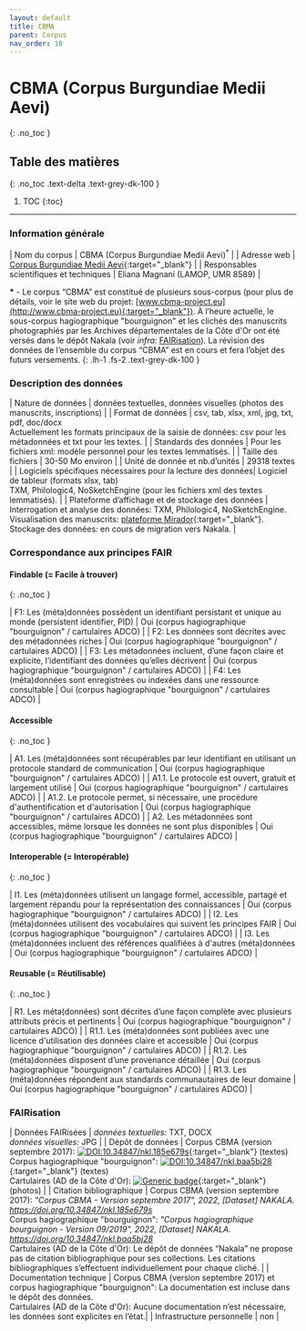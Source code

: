 ```yaml
---
layout: default
title: CBMA
parent: Corpus
nav_order: 10
---
```


# CBMA (Corpus Burgundiae Medii Aevi)
{: .no_toc }

## Table des matières
{: .no_toc .text-delta .text-grey-dk-100 }

1. TOC
{:toc}

---

### Information générale

| <span class="corpus-table-header-left">Nom du corpus</span>                           | CBMA (Corpus Burgundiae Medii Aevi)<sup>\*</sup> |
| <span class="corpus-table-header-left">Adresse web</span>                             | [Corpus Burgundiae Medii Aevi](http://www.cbma-project.eu/bdds2.html){:target="_blank"} |
| <span class="corpus-table-header-left">Responsables scientifiques et techniques</span> | Eliana Magnani (LAMOP, UMR 8589) |

__\*__ - Le corpus “CBMA” est constitué de plusieurs sous-corpus (pour plus de détails, voir le site web du projet: [www.cbma-project.eu](http://www.cbma-project.eu){:target="_blank"}). À l’heure actuelle, le sous-corpus hagiographique "bourguignon" et les clichés des manuscrits photographiés par les Archives départementales de la Côte d'Or ont été versés dans le dépôt Nakala (voir _infra_:  [FAIRisation](#fairisation)). La révision des données de l’ensemble du corpus “CBMA” est en cours et fera l’objet des futurs versements.
{: .lh-1 .fs-2 .text-grey-dk-100 }

### Description des données

| <span class="corpus-table-header-left">Nature de données</span>                                            | données textuelles, données visuelles (photos des manuscrits, inscriptions) |
| <span class="corpus-table-header-left">Format de données</span>                                            | csv, tab, xlsx, xml, jpg, txt, pdf, doc/docx <br/> Actuellement les formats principaux de la saisie de données: csv pour les métadonnées et txt pour les textes. |
| <span class="corpus-table-header-left">Standards des données</span>                                        | Pour les fichiers xml: modèle personnel pour les textes lemmatisés. |
| <span class="corpus-table-header-left">Taille des fichiers</span>                                          | 30-50 Mo environ |
| <span class="corpus-table-header-left">Unité de donnée et nb.d’unités</span>                               | 29318 textes |
| <span class="corpus-table-header-left">Logiciels spécifiques nécessaires pour la lecture des données</span>| Logiciel de tableur (formats xlsx, tab) <br/> TXM, Philologic4, NoSketchEngine (pour les fichiers xml des textes lemmatisés). |
| <span class="corpus-table-header-left">Plateforme d’affichage et de stockage des données</span>            | Interrogation et analyse des données: TXM, Philologic4, NoSketchEngine. <br/> Visualisation des manuscrits: [plateforme Mirador](https://manuscrits.cbma-project.eu){:target="_blank"}. <br/> Stockage des données: en cours de migration vers Nakala. |

### Correspondance aux principes FAIR

#### Findable (= Facile à trouver)
{: .no_toc }

| F1: Les (méta)données possèdent un identifiant persistant et unique au monde (persistent identifier, PID)	  | <span class="overview-table-yes">Oui</span> <span class="sub-text">(corpus hagiographique "bourguignon" / cartulaires ADCO)</span> |
| F2: Les données sont décrites avec des métadonnées riches													  | <span class="overview-table-yes">Oui</span> <span class="sub-text">(corpus hagiographique "bourguignon" / cartulaires ADCO)</span> |
| F3: Les métadonnées incluent, d’une façon claire et explicite, l’identifiant des données qu’elles décrivent | <span class="overview-table-yes">Oui</span> <span class="sub-text">(corpus hagiographique "bourguignon" / cartulaires ADCO)</span> |
| F4: Les (méta)données sont enregistrées ou indexées dans une ressource consultable						  | <span class="overview-table-yes">Oui</span> <span class="sub-text">(corpus hagiographique "bourguignon" / cartulaires ADCO)</span> |

#### Accessible
{: .no_toc }

| A1. Les (méta)données sont récupérables par leur identifiant en utilisant un protocole standard de communication | <span class="overview-table-yes">Oui</span> <span class="sub-text">(corpus hagiographique "bourguignon" / cartulaires ADCO)</span> |
| A1.1. Le protocole est ouvert, gratuit et largement utilisé													   | <span class="overview-table-yes">Oui</span> <span class="sub-text">(corpus hagiographique "bourguignon" / cartulaires ADCO)</span> |
| A1.2. Le protocole permet, si nécessaire, une procédure d'authentification et d'autorisation					   | <span class="overview-table-yes">Oui</span> <span class="sub-text">(corpus hagiographique "bourguignon" / cartulaires ADCO)</span> |
| A2. Les métadonnées sont accessibles, même lorsque les données ne sont plus disponibles						   | <span class="overview-table-yes">Oui</span> <span class="sub-text">(corpus hagiographique "bourguignon" / cartulaires ADCO)</span> |

#### Interoperable (= Interopérable)
{: .no_toc }

| I1. Les (méta)données utilisent un langage formel, accessible, partagé et largement répandu pour la représentation des connaissances | <span class="overview-table-yes">Oui</span> <span class="sub-text">(corpus hagiographique "bourguignon" / cartulaires ADCO)</span> |
| I2. Les (méta)données utilisent des vocabulaires qui suivent les principes FAIR 													   | <span class="overview-table-yes">Oui</span> <span class="sub-text">(corpus hagiographique "bourguignon" / cartulaires ADCO)</span> |
| I3. Les (méta)données incluent des références qualifiées à d'autres (méta)données 												   | <span class="overview-table-yes">Oui</span> <span class="sub-text">(corpus hagiographique "bourguignon" / cartulaires ADCO)</span> |

#### Reusable (= Réutilisable)
{: .no_toc }

| R1. Les méta(données) sont décrites d’une façon complète avec plusieurs attributs précis et pertinents	| <span class="overview-table-yes">Oui</span> <span class="sub-text">(corpus hagiographique "bourguignon" / cartulaires ADCO)</span> |
| R1.1. Les (méta)données sont publiées avec une licence d'utilisation des données claire et accessible 	| <span class="overview-table-yes">Oui</span> <span class="sub-text">(corpus hagiographique "bourguignon" / cartulaires ADCO)</span> |
| R1.2. Les (méta)données disposent d’une provenance détaillée												| <span class="overview-table-yes">Oui</span> <span class="sub-text">(corpus hagiographique "bourguignon" / cartulaires ADCO)</span> |
| R1.3. Les (méta)données répondent aux standards communautaires de leur domaine							| <span class="overview-table-yes">Oui</span> <span class="sub-text">(corpus hagiographique "bourguignon" / cartulaires ADCO)</span> |

### FAIRisation

| <span class="corpus-table-header-left">Données FAIRisées</span>        	 | _données textuelles:_ TXT, DOCX <br/> _données visuelles:_ JPG |
| <span class="corpus-table-header-left">Dépôt de données</span>          	 | Corpus CBMA (version septembre 2017): [![DOI:10.34847/nkl.185e679s](https://zenodo.org/badge/DOI/10.34847/nkl.185e679s.svg)](https://nakala.fr/10.34847/nkl.185e679s){:target="_blank"} (textes) <span style="display: block; padding-bottom: 10px;"/> Corpus hagiographique "bourguignon": [![DOI:10.34847/nkl.baa5bj28](https://zenodo.org/badge/DOI/10.34847/nkl.baa5bj28.svg)](https://doi.org/10.34847/nkl.baa5bj28){:target="_blank"} (textes) <span style="display: block; padding-bottom: 10px;"/> Cartulaires (AD de la Côte d'Or): [![Generic badge](https://img.shields.io/badge/NAKALA/COLLECTION-11280/9ac31c84-green.svg)](https://www.nakala.fr/collection/11280/9ac31c84){:target="_blank"} (photos) |
| <span class="corpus-table-header-left">Citation bibliographique</span>     | Corpus CBMA (version septembre 2017):  _"Corpus CBMA - Version septembre 2017", 2022, [Dataset] NAKALA. https://doi.org/10.34847/nkl.185e679s_ <span style="display: block; padding-bottom: 10px;"/> Corpus hagiographique "bourguignon":  _"Corpus hagiographique bourguignon - Version 09/2019", 2022, [Dataset] NAKALA. https://doi.org/10.34847/nkl.baa5bj28_ <span style="display: block; padding-bottom: 10px;"/> Cartulaires (AD de la Côte d'Or): Le dépôt de données “Nakala” ne propose pas de citation bibliographique pour ses collections. Les citations bibliographiques s’effectuent individuellement pour chaque cliché. |
| <span class="corpus-table-header-left">Documentation technique</span> 	 | Corpus CBMA (version septembre 2017) et corpus hagiographique "bourguignon": La documentation est incluse dans le dépôt des données. <span style="display: block; padding-bottom: 10px;"/> Cartulaires (AD de la Côte d'Or): Aucune documentation n’est nécessaire, les données sont explicites en l’état.|
| <span class="corpus-table-header-left">Infrastructure personnelle</span>   | non |
